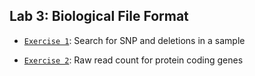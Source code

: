 ## Lab 3: Biological File Format 

* [`Exercise 1`](./ex1): Search for SNP and deletions in a sample

* [`Exercise 2`](./ex2): Raw read count for protein coding genes

